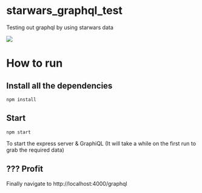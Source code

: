 # starwars_graphql_test
Testing out graphql by using starwars data


![](http://2.bp.blogspot.com/-5hcXqVpxCSo/UrL1lNhG8bI/AAAAAAAAiuE/9vr6Hg_jvvk/s1600/83781.gif)


# How to run
## Install all the dependencies
```
npm install
```
## Start 
```
npm start
```

To start the express server & GraphiQL (It will take a while on the first run to grab the required data)

## ??? Profit
Finally navigate to http://localhost:4000/graphql
